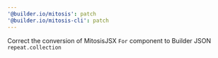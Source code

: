 ```yaml
---
'@builder.io/mitosis': patch
'@builder.io/mitosis-cli': patch
---
```


Correct the conversion of MitosisJSX `For` component to Builder JSON `repeat.collection`

